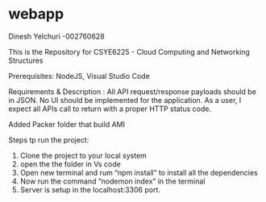 # webapp
Dinesh Yelchuri -002760628

This is the Repository for CSYE6225 - Cloud Computing and Networking Structures

Prerequisites: NodeJS, Visual Studio Code 

Requirements & Description : All API request/response payloads should be in JSON. No UI should be implemented for the application. As a user, I expect all APIs call to return with a proper HTTP status code.

Added Packer folder that build AMI 

Steps tp run the project:
1. Clone the project to your local system
2. open the the folder in Vs code
3. Open new terminal and rum “npm install” to install all the dependencies
4. Now run the command “nodemon index” in the terminal
5. Server is setup in the localhost:3306 port.

